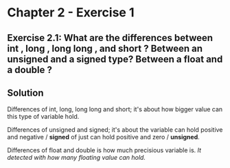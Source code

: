 # Chapter 2 - Exercise 1

## Exercise 2.1: What are the differences between int , long , long long , and short ? Between an unsigned and a signed type? Between a float and a double ?

## Solution

Differences of int, long, long long and short; it's about how bigger value can this type of variable hold.

Differences of unsigned and signed; it's about the variable can hold positive and negative / **signed** of just can hold positive and zero / **unsigned**.

Differences of float and double is how much precisious variable is. *It detected with how many floating value can hold.*